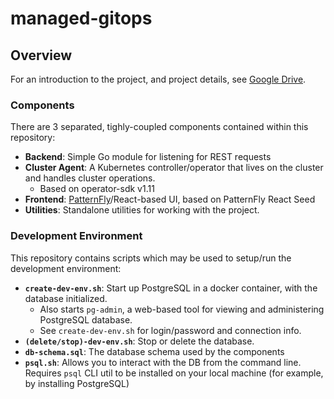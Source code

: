 # managed-gitops

## Overview

For an introduction to the project, and project details, see [Google Drive](https://drive.google.com/drive/u/0/folders/1p_yIOJ1WLu-lqz-BVDn076l1K1pEOc1d).


### Components

There are 3 separated, tighly-coupled components contained within this repository:
- **Backend**: Simple Go module for listening for REST requests
- **Cluster Agent**: A Kubernetes controller/operator that lives on the cluster and handles cluster operations.
    - Based on operator-sdk v1.11
- **Frontend**: [PatternFly](https://www.patternfly.org/)/React-based UI, based on PatternFly React Seed
- **Utilities**: Standalone utilities for working with the project.

### Development Environment

This repository contains scripts which may be used to setup/run the development environment:
- **`create-dev-env.sh`**: Start up PostgreSQL in a docker container, with the database initialized. 
    - Also starts `pg-admin`, a web-based tool for viewing and administering PostgreSQL database.
    - See `create-dev-env.sh` for login/password and connection info.
- **`(delete/stop)-dev-env.sh`**: Stop or delete the database.
- **`db-schema.sql`**: The database schema used by the components
- **`psql.sh`**: Allows you to interact with the DB from the command line. Requires `psql` CLI util to be installed on your local machine (for example, by installing PostgreSQL)

